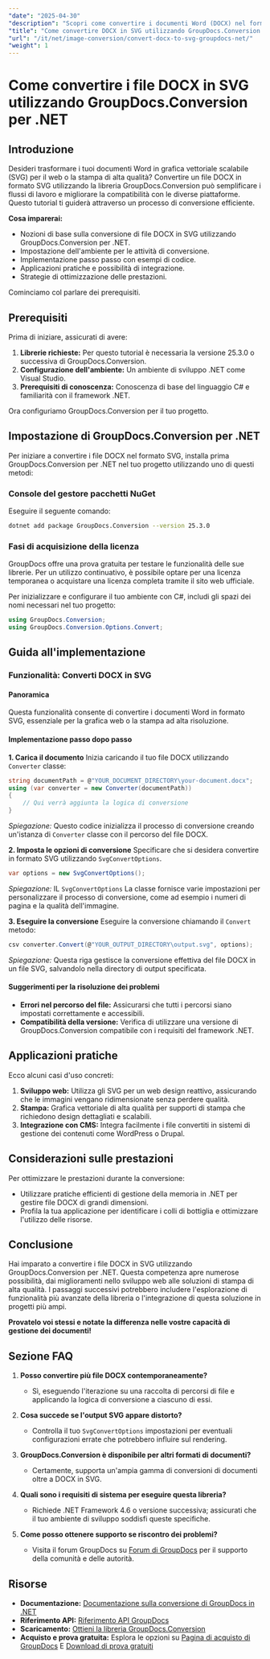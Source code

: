 ```yaml
---
"date": "2025-04-30"
"description": "Scopri come convertire i documenti Word (DOCX) nel formato SVG utilizzando GroupDocs.Conversion per .NET con questa guida completa, ricca di esempi di codice e suggerimenti sulle prestazioni."
"title": "Come convertire DOCX in SVG utilizzando GroupDocs.Conversion per .NET - Tutorial sulla conversione delle immagini"
"url": "/it/net/image-conversion/convert-docx-to-svg-groupdocs-net/"
"weight": 1
---
```


# Come convertire i file DOCX in SVG utilizzando GroupDocs.Conversion per .NET

## Introduzione

Desideri trasformare i tuoi documenti Word in grafica vettoriale scalabile (SVG) per il web o la stampa di alta qualità? Convertire un file DOCX in formato SVG utilizzando la libreria GroupDocs.Conversion può semplificare i flussi di lavoro e migliorare la compatibilità con le diverse piattaforme. Questo tutorial ti guiderà attraverso un processo di conversione efficiente.

**Cosa imparerai:**
- Nozioni di base sulla conversione di file DOCX in SVG utilizzando GroupDocs.Conversion per .NET.
- Impostazione dell'ambiente per le attività di conversione.
- Implementazione passo passo con esempi di codice.
- Applicazioni pratiche e possibilità di integrazione.
- Strategie di ottimizzazione delle prestazioni.

Cominciamo col parlare dei prerequisiti.

## Prerequisiti

Prima di iniziare, assicurati di avere:
1. **Librerie richieste:** Per questo tutorial è necessaria la versione 25.3.0 o successiva di GroupDocs.Conversion.
2. **Configurazione dell'ambiente:** Un ambiente di sviluppo .NET come Visual Studio.
3. **Prerequisiti di conoscenza:** Conoscenza di base del linguaggio C# e familiarità con il framework .NET.

Ora configuriamo GroupDocs.Conversion per il tuo progetto.

## Impostazione di GroupDocs.Conversion per .NET

Per iniziare a convertire i file DOCX nel formato SVG, installa prima GroupDocs.Conversion per .NET nel tuo progetto utilizzando uno di questi metodi:

### Console del gestore pacchetti NuGet
Eseguire il seguente comando:
```bash
dotnet add package GroupDocs.Conversion --version 25.3.0
```

### Fasi di acquisizione della licenza

GroupDocs offre una prova gratuita per testare le funzionalità delle sue librerie. Per un utilizzo continuativo, è possibile optare per una licenza temporanea o acquistare una licenza completa tramite il sito web ufficiale.

Per inizializzare e configurare il tuo ambiente con C#, includi gli spazi dei nomi necessari nel tuo progetto:

```csharp
using GroupDocs.Conversion;
using GroupDocs.Conversion.Options.Convert;
```

## Guida all'implementazione

### Funzionalità: Converti DOCX in SVG

#### Panoramica

Questa funzionalità consente di convertire i documenti Word in formato SVG, essenziale per la grafica web o la stampa ad alta risoluzione.

#### Implementazione passo dopo passo

**1. Carica il documento**
Inizia caricando il tuo file DOCX utilizzando `Converter` classe:

```csharp
string documentPath = @"YOUR_DOCUMENT_DIRECTORY\your-document.docx";
using (var converter = new Converter(documentPath))
{
    // Qui verrà aggiunta la logica di conversione
}
```
*Spiegazione:* Questo codice inizializza il processo di conversione creando un'istanza di `Converter` classe con il percorso del file DOCX.

**2. Imposta le opzioni di conversione**
Specificare che si desidera convertire in formato SVG utilizzando `SvgConvertOptions`.

```csharp
var options = new SvgConvertOptions();
```
*Spiegazione:* IL `SvgConvertOptions` La classe fornisce varie impostazioni per personalizzare il processo di conversione, come ad esempio i numeri di pagina e la qualità dell'immagine.

**3. Eseguire la conversione**
Eseguire la conversione chiamando il `Convert` metodo:

```csharp
csv converter.Convert(@"YOUR_OUTPUT_DIRECTORY\output.svg", options);
```
*Spiegazione:* Questa riga gestisce la conversione effettiva del file DOCX in un file SVG, salvandolo nella directory di output specificata.

#### Suggerimenti per la risoluzione dei problemi
- **Errori nel percorso del file:** Assicurarsi che tutti i percorsi siano impostati correttamente e accessibili.
- **Compatibilità della versione:** Verifica di utilizzare una versione di GroupDocs.Conversion compatibile con i requisiti del framework .NET.

## Applicazioni pratiche

Ecco alcuni casi d'uso concreti:
1. **Sviluppo web:** Utilizza gli SVG per un web design reattivo, assicurando che le immagini vengano ridimensionate senza perdere qualità.
2. **Stampa:** Grafica vettoriale di alta qualità per supporti di stampa che richiedono design dettagliati e scalabili.
3. **Integrazione con CMS:** Integra facilmente i file convertiti in sistemi di gestione dei contenuti come WordPress o Drupal.

## Considerazioni sulle prestazioni

Per ottimizzare le prestazioni durante la conversione:
- Utilizzare pratiche efficienti di gestione della memoria in .NET per gestire file DOCX di grandi dimensioni.
- Profila la tua applicazione per identificare i colli di bottiglia e ottimizzare l'utilizzo delle risorse.

## Conclusione

Hai imparato a convertire i file DOCX in SVG utilizzando GroupDocs.Conversion per .NET. Questa competenza apre numerose possibilità, dai miglioramenti nello sviluppo web alle soluzioni di stampa di alta qualità. I passaggi successivi potrebbero includere l'esplorazione di funzionalità più avanzate della libreria o l'integrazione di questa soluzione in progetti più ampi.

**Provatelo voi stessi e notate la differenza nelle vostre capacità di gestione dei documenti!**

## Sezione FAQ

1. **Posso convertire più file DOCX contemporaneamente?**
   - Sì, eseguendo l'iterazione su una raccolta di percorsi di file e applicando la logica di conversione a ciascuno di essi.
   
2. **Cosa succede se l'output SVG appare distorto?**
   - Controlla il tuo `SvgConvertOptions` impostazioni per eventuali configurazioni errate che potrebbero influire sul rendering.

3. **GroupDocs.Conversion è disponibile per altri formati di documenti?**
   - Certamente, supporta un'ampia gamma di conversioni di documenti oltre a DOCX in SVG.

4. **Quali sono i requisiti di sistema per eseguire questa libreria?**
   - Richiede .NET Framework 4.6 o versione successiva; assicurati che il tuo ambiente di sviluppo soddisfi queste specifiche.

5. **Come posso ottenere supporto se riscontro dei problemi?**
   - Visita il forum GroupDocs su [Forum di GroupDocs](https://forum.groupdocs.com/c/conversion/10) per il supporto della comunità e delle autorità.

## Risorse

- **Documentazione:** [Documentazione sulla conversione di GroupDocs in .NET](https://docs.groupdocs.com/conversion/net/)
- **Riferimento API:** [Riferimento API GroupDocs](https://reference.groupdocs.com/conversion/net/)
- **Scaricamento:** [Ottieni la libreria GroupDocs.Conversion](https://releases.groupdocs.com/conversion/net/)
- **Acquisto e prova gratuita:** Esplora le opzioni su [Pagina di acquisto di GroupDocs](https://purchase.groupdocs.com/buy) E [Download di prova gratuiti](https://releases.groupdocs.com/conversion/net/)
